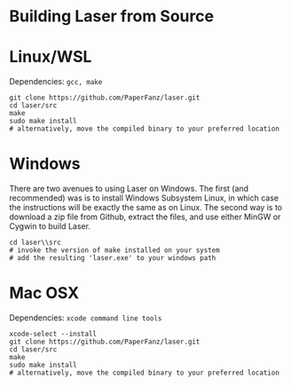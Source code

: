 # Building Laser from Source

# Linux/WSL

Dependencies: `gcc, make`

```shell
git clone https://github.com/PaperFanz/laser.git
cd laser/src
make
sudo make install
# alternatively, move the compiled binary to your preferred location
```

# Windows

There are two avenues to using Laser on Windows. The first (and recommended) 
was is to install Windows Subsystem Linux, in which case the instructions will
be exactly the same as on Linux. The second way is to download a zip file from
Github, extract the files, and use either MinGW or Cygwin to build Laser.

```shell
cd laser\\src
# invoke the version of make installed on your system
# add the resulting 'laser.exe' to your windows path
```

# Mac OSX

Dependencies: `xcode command line tools`

```shell
xcode-select --install
git clone https://github.com/PaperFanz/laser.git
cd laser/src
make
sudo make install
# alternatively, move the compiled binary to your preferred location
```
